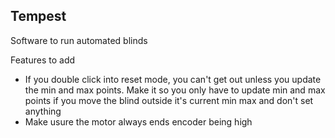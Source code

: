 ## Tempest
Software to run automated blinds

Features to add
- If you double click into reset mode, you can't get out unless you update the min and max points. Make it so you only
    have to update min and max points if you move the blind outside it's current min max and don't set anything
- Make usure the motor always ends encoder being high